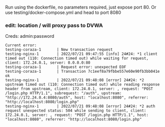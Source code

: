 Run using the dockerfile, no parameters required, just expose port 80. Or use testing/docker-compose.yml and head to port 8080

### edit: location / will proxy pass to DVWA
Creds: admin:password

```
Current error:
testing-coraza-1       | New transaction request
testing-nginx-1        | 2022/07/21 09:47:55 [info] 24#24: *1 client timed out (110: Connection timed out) while waiting for request, client: 172.24.0.1, server: 0.0.0.0:80
testing-coraza-1       | Request error: unexpected EOF
testing-coraza-1       | Transaction 7c1eef8a79fbbe557e60e90fb3bb041e ok
testing-nginx-1        | 2022/07/21 09:48:08 [error] 24#24: *2 upstream timed out (110: Connection timed out) while reading response header from upstream, client: 172.24.0.1, server: , request: "POST /login.php HTTP/1.1", subrequest: "/auth", upstream: "http://172.24.0.4:8080/auth", host: "localhost:8080", referrer: "http://localhost:8080/login.php"
testing-nginx-1        | 2022/07/21 09:48:08 [error] 24#24: *2 auth request unexpected status: 504 while sending to client, client: 172.24.0.1, server: , request: "POST /login.php HTTP/1.1", host: "localhost:8080", referrer: "http://localhost:8080/login.php"
```
